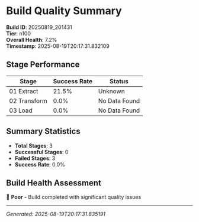 # Build Quality Summary

**Build ID**: 20250819_201431  
**Tier**: n100  
**Overall Health**: 7.2%  
**Timestamp**: 2025-08-19T20:17:31.832109

## Stage Performance

| Stage | Success Rate | Status |
|-------|-------------|--------|
| 01 Extract | 21.5% | Unknown |
| 02 Transform | 0.0% | No Data Found |
| 03 Load | 0.0% | No Data Found |


## Summary Statistics

- **Total Stages**: 3
- **Successful Stages**: 0
- **Failed Stages**: 3
- **Success Rate**: 0.0%

## Build Health Assessment

🔴 **Poor** - Build completed with significant quality issues

---
*Generated: 2025-08-19T20:17:31.835191*
